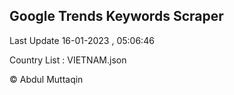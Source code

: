 

## Google Trends Keywords Scraper 
 
Last Update 16-01-2023 , 05:06:46

Country List :
VIETNAM.json



© Abdul Muttaqin 
